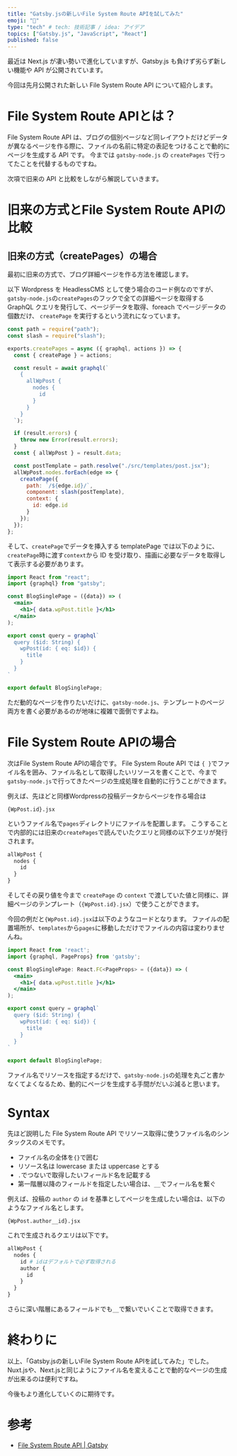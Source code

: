 ```yaml
---
title: "Gatsby.jsの新しいFile System Route APIを試してみた"
emoji: "👾"
type: "tech" # tech: 技術記事 / idea: アイデア
topics: ["Gatsby.js", "JavaScript", "React"]
published: false
---
```


最近は Next.js が凄い勢いで進化していますが、Gatsby.js も負けず劣らず新しい機能や API が公開されています。

今回は先月公開された新しい File System Route API について紹介します。

# File System Route APIとは？

File System Route API は、ブログの個別ページなど同レイアウトだけどデータが異なるページを作る際に、ファイルの名前に特定の表記をつけることで動的にページを生成する API です。
今までは `gatsby-node.js` の `createPages` で行ってたことを代替するものですね。

次項で旧来の API と比較をしながら解説していきます。

# 旧来の方式とFile System Route APIの比較

## 旧来の方式（createPages）の場合
最初に旧来の方式で、ブログ詳細ページを作る方法を確認します。

以下 Wordpress を HeadlessCMS として使う場合のコード例なのですが、
`gatsby-node.js`の`createPages`のフックで全ての詳細ページを取得する GraphQL クエリを発行して、ページデータを取得、foreach でページデータの個数だけ、 `createPage` を実行するという流れになっています。

```js:gatsby-node.js
const path = require("path");
const slash = require("slash");

exports.createPages = async ({ graphql, actions }) => {
  const { createPage } = actions;

  const result = await graphql(`
    {
      allWpPost {
        nodes {
          id
        }
      }
    }
  `);

  if (result.errors) {
    throw new Error(result.errors);
  }
  const { allWpPost } = result.data;

  const postTemplate = path.resolve("./src/templates/post.jsx");
  allWpPost.nodes.forEach(edge => {
    createPage({
      path: `/${edge.id}/`,
      component: slash(postTemplate),
      context: {
        id: edge.id
      }
    });
  });
};
```

そして、`createPage`でデータを挿入する templatePage では以下のように、`createPage`時に渡す`context`から ID を受け取り、描画に必要なデータを取得して表示する必要があります。

```jsx:templates/post.jsx
import React from "react";
import {graphql} from "gatsby";

const BlogSinglePage = ({data}) => (
  <main>
    <h1>{ data.wpPost.title }</h1>
  </main>
);

export const query = graphql`
  query ($id: String) {
    wpPost(id: { eq: $id}) {
      title
    }
  }
`

export default BlogSinglePage;
```

ただ動的なページを作りたいだけに、`gatsby-node.js`、テンプレートのページ両方を書く必要があるのが地味に複雑で面倒ですよね。

# File System Route APIの場合

次はFile System Route APIの場合です。
File System Route API では `{ }`でファイル名を囲み、ファイル名として取得したいリソースを書くことで、今まで`gatsby-node.js`で行ってきたページの生成処理を自動的に行うことができます。

例えば、先ほどと同様Wordpressの投稿データからページを作る場合は

`{WpPost.id}.jsx`

というファイル名で`pages`ディレクトリにファイルを配置します。
こうすることで内部的には旧来の`createPages`で読んでいたクエリと同様の以下クエリが発行されます。

```graphql
allWpPost {
  nodes {
    id
  }
}
```

そしてその戻り値を今まで `createPage` の `context` で渡していた値と同様に、詳細ページのテンプレート（`{WpPost.id}.jsx`）で使うことができます。

今回の例だと`{WpPost.id}.jsx`は以下のようなコードとなります。
ファイルの配置場所が、`templates`から`pages`に移動しただけでファイルの内容は変わりませんね。

```js:{WpPost.id}.jsx
import React from 'react';
import {graphql, PageProps} from 'gatsby';

const BlogSinglePage: React.FC<PageProps> = ({data}) => (
  <main>
    <h1>{ data.wpPost.title }</h1>
  </main>
);

export const query = graphql`
  query ($id: String) {
    wpPost(id: { eq: $id}) {
      title
    }
  }
`

export default BlogSinglePage;
```

ファイル名でリソースを指定するだけで、`gatsby-node.js`の処理を丸ごと書かなくてよくなるため、動的にページを生成する手間がだいぶ減ると思います。

# Syntax

先ほど説明した File System Route API でリソース取得に使うファイル名のシンタックスのメモです。

- ファイル名の全体を`{}`で囲む
- リソース名は lowercase または uppercase とする
- `.`でつないで取得したいフィールド名を記載する
- 第一階層以降のフィールドを指定したい場合は、`__`でフィール名を繋ぐ

例えば、投稿の `author` の `id` を基準としてページを生成したい場合は、以下のようなファイル名とします。

`{WpPost.author__id}.jsx`

これで生成されるクエリは以下です。

```graphql
allWpPost {
  nodes {
    id # idはデフォルトで必ず取得される
    author {
      id
    }
  }
}
```

さらに深い階層にあるフィールドでも`__`で繋いでいくことで取得できます。

# 終わりに
以上、「Gatsby.jsの新しいFile System Route APIを試してみた」でした。
Nuxt.jsや、Next.jsと同じようにファイル名を変えることで動的なページの生成が出来るのは便利ですね。

今後もより進化していくのに期待です。

# 参考
- [File System Route API | Gatsby](https://www.gatsbyjs.com/docs/file-system-route-api/)